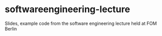 # softwareengineering-lecture
Slides, example code from the software engineering lecture held at FOM Berlin
